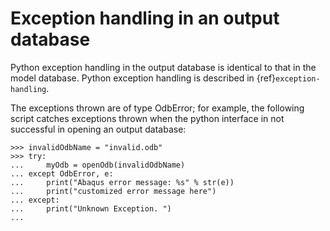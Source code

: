 # Exception handling in an output database

Python exception handling in the output database is identical to that in the model database. Python exception handling is described in {ref}`exception-handling`.

The exceptions thrown are of type OdbError; for example, the following script catches exceptions thrown when the python interface in not successful in opening an output database:

```pycon
>>> invalidOdbName = "invalid.odb"
>>> try:
...     myOdb = openOdb(invalidOdbName)
... except OdbError, e:
...     print("Abaqus error message: %s" % str(e))
...     print("customized error message here")
... except:
...     print("Unknown Exception. ")
...
```
